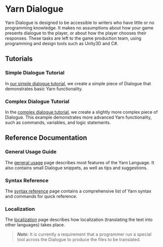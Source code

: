 # Yarn Dialogue

Yarn Dialogue is designed to be accessible to writers who have little or no programming knowledge. It makes no assumptions about how your game presents dialogue to the player, or about how the player chooses their responses. These tasks are left to the game production team, using programming and design tools such as Unity3D and C#.

## Tutorials

### Simple Dialogue Tutorial
In [our simple dialogue tutorial](Simple-Dialogue-Tutorial.md), we create a simple piece of Dialogue that demonstrates basic Yarn functionality. 

### Complex Dialogue Tutorial
In the [complex dialogue tutorial](Complex-Dialogue-Tutorial.md), we create a slightly more complex piece of Dialogue. This example demonstrates more advanced Yarn functionality, such as commands, variables, and logic statements. 

## Reference Documentation

### General Usage Guide
The [general usage](General-Usage.md) page describes most features of the Yarn Language. It also contains small Dialogue snippets, as well as tips and suggestions.

### Syntax Reference
The [syntax reference](Yarn-Syntax.md) page contains a comprehensive list of Yarn syntax and commands for quick reference.

### Localization
The [localization](Dialogue-Localization.md) page describes how localization (translating the text into other languages) takes place.
> ***Note:*** It is currently a requirement that a programmer run a special tool across the Dialogue to produce the files to be translated.
